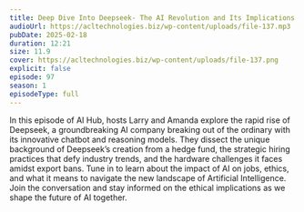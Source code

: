 ```yaml
---
title: Deep Dive Into Deepseek- The AI Revolution and Its Implications 
audioUrl: https://acltechnologies.biz/wp-content/uploads/file-137.mp3
pubDate: 2025-02-18
duration: 12:21
size: 11.9
cover: https://acltechnologies.biz/wp-content/uploads/file-137.png
explicit: false
episode: 97
season: 1
episodeType: full
---
```

In this episode of AI Hub, hosts Larry and Amanda explore the rapid rise of Deepseek, a groundbreaking AI company breaking out of the ordinary with its innovative chatbot and reasoning models. They dissect the unique background of Deepseek’s creation from a hedge fund, the strategic hiring practices that defy industry trends, and the hardware challenges it faces amidst export bans. Tune in to learn about the impact of AI on jobs, ethics, and what it means to navigate the new landscape of Artificial Intelligence. Join the conversation and stay informed on the ethical implications as we shape the future of AI together.
